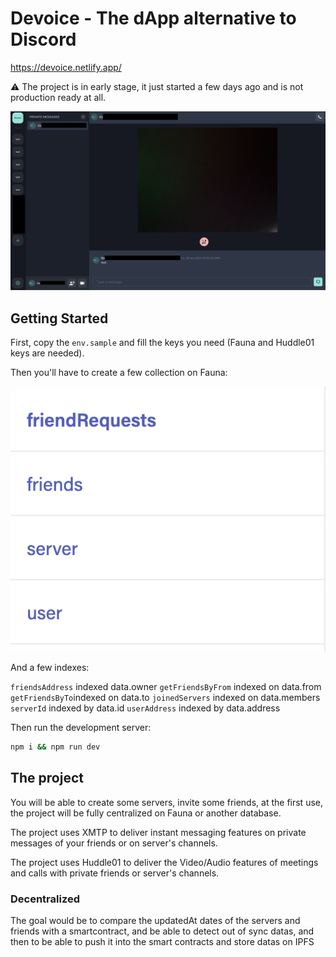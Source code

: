 # Devoice - The dApp alternative to Discord

https://devoice.netlify.app/

:warning: The project is in early stage, it just started a few days ago and is not production ready at all.

![Alt text](example.png)

## Getting Started

First, copy the `env.sample` and fill the keys you need (Fauna and Huddle01 keys are needed).

Then you'll have to create a few collection on Fauna:

![Alt text](fauna.png)

And a few indexes:

`friendsAddress` indexed data.owner
`getFriendsByFrom` indexed on data.from
`getFriendsByTo`indexed on data.to
`joinedServers` indexed on data.members
`serverId` indexed by data.id
`userAddress` indexed by data.address

Then run the development server:

```bash
npm i && npm run dev
```

## The project

You will be able to create some servers, invite some friends, at the first use, the project will be fully centralized on Fauna or another database.

The project uses XMTP to deliver instant messaging features on private messages of your friends or on server's channels.

The project uses Huddle01 to deliver the Video/Audio features of meetings and calls with private friends or server's channels.

### Decentralized

The goal would be to compare the updatedAt dates of the servers and friends with a smartcontract, and be able to detect out of sync datas, and then to be able to push it into the smart contracts and store datas on IPFS

